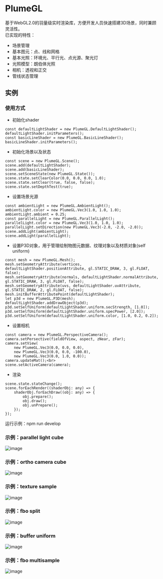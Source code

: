 # PlumeGL
基于WebGL2.0的羽量级实时渲染库，方便开发人员快速搭建3D场景，同时兼顾灵活性。<br>
已实现的特性：<br>
* 场景管理<br>
* 基本图元：点、线和网格<br>
* 基本光照：环境光、平行光、点光源、聚光灯<br>
* 光照模型：朗伯体光照
* 相机：透视和正交<br>
* 管线状态管理<br>
## 实例
### 使用方式
* 初始化shader<br>
```
const defaultLightShader = new PlumeGL.DefaultLightShader();
defaultLightShader.initParameters();
const basicLineShader = new PlumeGL.BasicLineShader();
basicLineShader.initParameters();
```
* 初始化场景以及状态<br>
```
const scene = new PlumeGL.Scene();
scene.add(defaultLightShader);
scene.add(basicLineShader);
scene.setSceneState(new PlumeGL.State());
scene.state.setClearColor(0.0, 0.0, 0.0, 1.0);
scene.state.setClear(true, false, false);
scene.state.setDepthTest(true);
```
* 设置场景光源<br>
```
const ambientLight = new PlumeGL.AmbientLight();
ambientLight.color = new PlumeGL.Vec3(1.0, 1.0, 1.0);
ambientLight.ambient = 0.25;
const parallelLight = new PlumeGL.ParallelLight();
parallelLight.color = new PlumeGL.Vec3(1.0, 1.0, 1.0);
parallelLight.setDirection(new PlumeGL.Vec3(-2.0, -2.0, -2.0));
scene.addLight(ambientLight);
scene.addLight(parallelLight);
```
* 设置P3D对象，用于管理绘制物图元数据、纹理对象以及材质对象(self uniform)<br>
```
const mesh = new PlumeGL.Mesh();
mesh.setGeometryAttribute(vertices, defaultLightShader.positionAttribute, gl.STATIC_DRAW, 3, gl.FLOAT, false);
mesh.setGeometryAttribute(normals, defaultLightShader.normalAttribute, gl.STATIC_DRAW, 3, gl.FLOAT, false);
mesh.setGeometryAttribute(uvs, defaultLightShader.uvAttribute, gl.STATIC_DRAW, 2, gl.FLOAT, false);
mesh.initBufferAttributePoint(defaultLightShader);
let p3d = new PlumeGL.P3D(mesh);
defaultLightShader.addDrawObject(p3d);
p3d.setSelfUniform(defaultLightShader.uniform.secStrength, [1.0]);
p3d.setSelfUniform(defaultLightShader.uniform.specPower, [2.0]);
p3d.setSelfUniform(defaultLightShader.uniform.color, [1.0, 0.2, 0.2]);
```
* 设置相机<br>
```
const camera = new PlumeGL.PerspectiveCamera();
camera.setPersective(fieldOfView, aspect, zNear, zFar);
camera.setView(
    new PlumeGL.Vec3(0.0, 0.0, 0.0),
    new PlumeGL.Vec3(0.0, 0.0, -100.0),
    new PlumeGL.Vec3(0.0, 1.0, 0.0));
camera.updateMat();<br>
scene.setActiveCamera(camera);
```
* 渲染<br>
```
scene.state.stateChange();
scene.forEachRender((shaderObj: any) => {
    shaderObj.forEachDraw((obj: any) => {
        obj.prepare();
        obj.draw();
        obj.unPrepare();
    });
});
```
运行示例：npm run develop <br>
### 示例：parallel light cube
![image](https://github.com/zhoumingyang/PlumeGL/blob/master/demoimage/parallellightcube.png)<br>
### 示例：ortho camera cube
![image](https://github.com/zhoumingyang/PlumeGL/blob/master/demoimage/orthocameracube.png)<br>
### 示例：texture sample
![image](https://github.com/zhoumingyang/PlumeGL/blob/master/demoimage/sampletexture.png)<br>
### 示例：fbo split
![image](https://github.com/zhoumingyang/PlumeGL/blob/master/demoimage/fbosplit.png)<br>
### 示例：buffer uniform
![image](https://github.com/zhoumingyang/PlumeGL/blob/master/demoimage/bufferuniform.png)<br>
### 示例：fbo multisample
![image](https://github.com/zhoumingyang/PlumeGL/blob/master/demoimage/multifbo.png)<br>